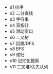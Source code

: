 - s1 排序  
- s2 二分查找
- s3 字符串
- s4 双指针
- s5 滑动窗口
- s6 二叉树
- s7 回溯/DFS
- s8 BFS
- s9 递归
- s10 记忆化搜索
- s11 二叉堆/优先队列
